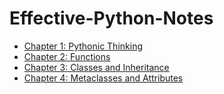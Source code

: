 # Effective-Python-Notes

+ [Chapter 1: Pythonic Thinking](https://github.com/lonelyandrew/Effective-Python-Notes/blob/master/chapter1.md#chapter-1-pythonic-thinking)
+ [Chapter 2: Functions](https://github.com/lonelyandrew/Effective-Python-Notes/blob/master/chapter2.md#chapter-2-functions)
+ [Chapter 3: Classes and Inheritance](https://github.com/lonelyandrew/Effective-Python-Notes/blob/master/chapter3.md#chapter-3-classes-and-inheritance)
+ [Chapter 4: Metaclasses and Attributes](https://github.com/lonelyandrew/Effective-Python-Notes/blob/master/chapter4.md#chapter-4-metaclasses-and-attributes)


